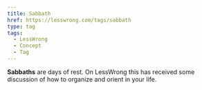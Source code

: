 ```yaml
---
title: Sabbath
href: https://lesswrong.com/tags/sabbath
type: tag
tags:
  - LessWrong
  - Concept
  - Tag
---
```


**Sabbaths** are days of rest. On LessWrong this has received some discussion of how to organize and orient in your life.